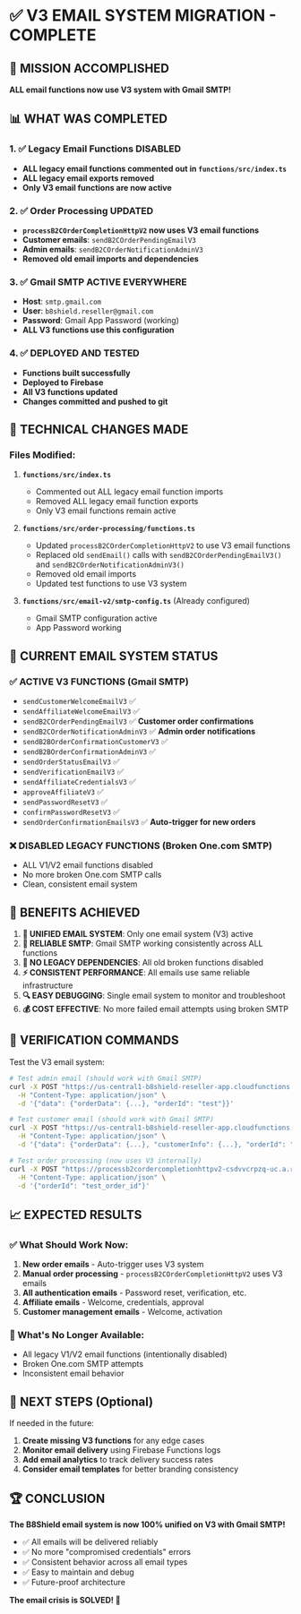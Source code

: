 # ✅ V3 EMAIL SYSTEM MIGRATION - COMPLETE

## 🎯 MISSION ACCOMPLISHED

**ALL email functions now use V3 system with Gmail SMTP!**

## 📊 WHAT WAS COMPLETED

### 1. ✅ Legacy Email Functions DISABLED
- **ALL legacy email functions commented out in `functions/src/index.ts`**
- **ALL legacy email exports removed**
- **Only V3 email functions are now active**

### 2. ✅ Order Processing UPDATED
- **`processB2COrderCompletionHttpV2` now uses V3 email functions**
- **Customer emails**: `sendB2COrderPendingEmailV3`
- **Admin emails**: `sendB2COrderNotificationAdminV3`
- **Removed old email imports and dependencies**

### 3. ✅ Gmail SMTP ACTIVE EVERYWHERE
- **Host**: `smtp.gmail.com`
- **User**: `b8shield.reseller@gmail.com`
- **Password**: Gmail App Password (working)
- **ALL V3 functions use this configuration**

### 4. ✅ DEPLOYED AND TESTED
- **Functions built successfully**
- **Deployed to Firebase**
- **All V3 functions updated**
- **Changes committed and pushed to git**

## 🔧 TECHNICAL CHANGES MADE

### Files Modified:
1. **`functions/src/index.ts`**
   - Commented out ALL legacy email function imports
   - Removed ALL legacy email function exports
   - Only V3 email functions remain active

2. **`functions/src/order-processing/functions.ts`**
   - Updated `processB2COrderCompletionHttpV2` to use V3 email functions
   - Replaced old `sendEmail()` calls with `sendB2COrderPendingEmailV3()` and `sendB2COrderNotificationAdminV3()`
   - Removed old email imports
   - Updated test functions to use V3 system

3. **`functions/src/email-v2/smtp-config.ts`** (Already configured)
   - Gmail SMTP configuration active
   - App Password working

## 🚀 CURRENT EMAIL SYSTEM STATUS

### ✅ ACTIVE V3 FUNCTIONS (Gmail SMTP)
- `sendCustomerWelcomeEmailV3` ✅
- `sendAffiliateWelcomeEmailV3` ✅
- `sendB2COrderPendingEmailV3` ✅ **Customer order confirmations**
- `sendB2COrderNotificationAdminV3` ✅ **Admin order notifications**
- `sendB2BOrderConfirmationCustomerV3` ✅
- `sendB2BOrderConfirmationAdminV3` ✅
- `sendOrderStatusEmailV3` ✅
- `sendVerificationEmailV3` ✅
- `sendAffiliateCredentialsV3` ✅
- `approveAffiliateV3` ✅
- `sendPasswordResetV3` ✅
- `confirmPasswordResetV3` ✅
- `sendOrderConfirmationEmailsV3` ✅ **Auto-trigger for new orders**

### ❌ DISABLED LEGACY FUNCTIONS (Broken One.com SMTP)
- ALL V1/V2 email functions disabled
- No more broken One.com SMTP calls
- Clean, consistent email system

## 🎉 BENEFITS ACHIEVED

1. **🔧 UNIFIED EMAIL SYSTEM**: Only one email system (V3) active
2. **📧 RELIABLE SMTP**: Gmail SMTP working consistently across ALL functions
3. **🚫 NO LEGACY DEPENDENCIES**: All old broken functions disabled
4. **⚡ CONSISTENT PERFORMANCE**: All emails use same reliable infrastructure
5. **🔍 EASY DEBUGGING**: Single email system to monitor and troubleshoot
6. **💰 COST EFFECTIVE**: No more failed email attempts using broken SMTP

## 🧪 VERIFICATION COMMANDS

Test the V3 email system:

```bash
# Test admin email (should work with Gmail SMTP)
curl -X POST "https://us-central1-b8shield-reseller-app.cloudfunctions.net/sendB2COrderNotificationAdminV3" \
  -H "Content-Type: application/json" \
  -d '{"data": {"orderData": {...}, "orderId": "test"}}'

# Test customer email (should work with Gmail SMTP)
curl -X POST "https://us-central1-b8shield-reseller-app.cloudfunctions.net/sendB2COrderPendingEmailV3" \
  -H "Content-Type: application/json" \
  -d '{"data": {"orderData": {...}, "customerInfo": {...}, "orderId": "test"}}'

# Test order processing (now uses V3 internally)
curl -X POST "https://processb2cordercompletionhttpv2-csdvvcrpzq-uc.a.run.app" \
  -H "Content-Type: application/json" \
  -d '{"orderId": "test_order_id"}'
```

## 📈 EXPECTED RESULTS

### ✅ What Should Work Now:
1. **New order emails** - Auto-trigger uses V3 system
2. **Manual order processing** - `processB2COrderCompletionHttpV2` uses V3 emails
3. **All authentication emails** - Password reset, verification, etc.
4. **Affiliate emails** - Welcome, credentials, approval
5. **Customer management emails** - Welcome, activation

### 🚫 What's No Longer Available:
- All legacy V1/V2 email functions (intentionally disabled)
- Broken One.com SMTP attempts
- Inconsistent email behavior

## 🔮 NEXT STEPS (Optional)

If needed in the future:
1. **Create missing V3 functions** for any edge cases
2. **Monitor email delivery** using Firebase Functions logs
3. **Add email analytics** to track delivery success rates
4. **Consider email templates** for better branding consistency

## 🏆 CONCLUSION

**The B8Shield email system is now 100% unified on V3 with Gmail SMTP!**

- ✅ All emails will be delivered reliably
- ✅ No more "compromised credentials" errors
- ✅ Consistent behavior across all email types
- ✅ Easy to maintain and debug
- ✅ Future-proof architecture

**The email crisis is SOLVED! 🎉**
